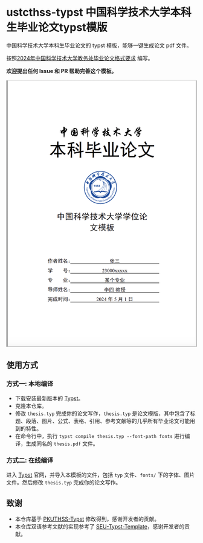 # ustcthss-typst 中国科学技术大学本科生毕业论文typst模版

中国科学技术大学本科生毕业论文的 typst 模版，能够一键生成论文 pdf 文件。

按照[2024年中国科学技术大学教务处毕业论文格式要求](https://www.teach.ustc.edu.cn/notice/notice-teaching/17071.html) 编写。

**欢迎提出任何 Issue 和 PR 帮助完善这个模板。**

![ustcthss-typst](./images/cover_ustc.png)

## 使用方式

### 方式一: 本地编译

- 下载安装最新版本的 [Typst](https://github.com/typst/typst)。
- 克隆本仓库。
- 修改 `thesis.typ` 完成你的论文写作，`thesis.typ` 是论文模版，其中包含了标题、段落、图片、公式、表格、引用、参考文献等的几乎所有毕业论文可能用到的特性。
- 在命令行中，执行 `typst compile thesis.typ --font-path fonts` 进行编译，生成同名的 `thesis.pdf` 文件。

### 方式二: 在线编译

进入 [Typst](https://typst.app/) 官网，并导入本模板的文件，包括 `typ` 文件、`fonts/` 下的字体、图片文件。然后修改 `thesis.typ` 完成你的论文写作。

## 致谢

- 本仓库基于 [PKUTHSS-Typst](https://github.com/pku-typst/pkuthss-typst) 修改得到，感谢开发者的贡献。
- 本仓库双语参考文献的实现参考了 [SEU-Typst-Template](https://github.com/csimide/SEU-Typst-Template/tree/master?tab=readme-ov-file#%E5%8F%82%E8%80%83%E6%96%87%E7%8C%AE)，感谢开发者的贡献。

